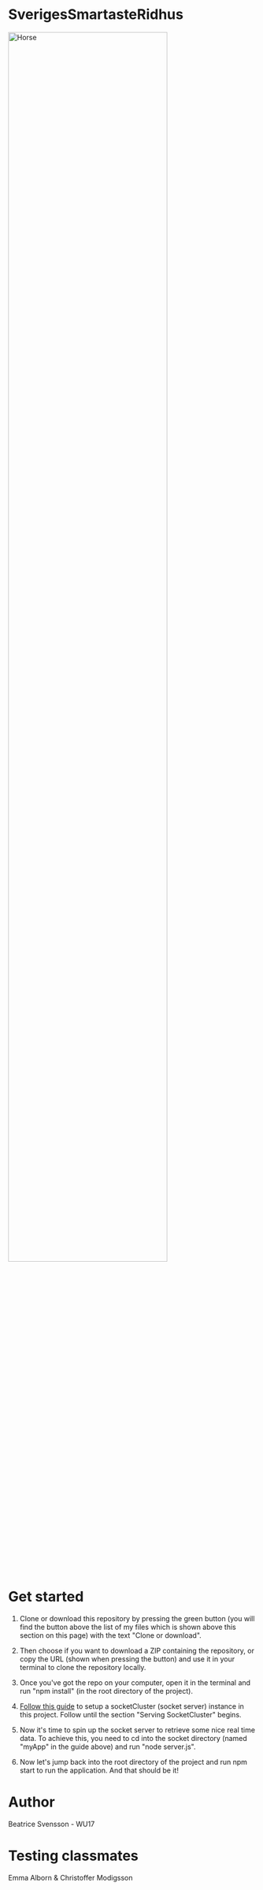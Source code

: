 # SverigesSmartasteRidhus

<img src="https://media.giphy.com/media/d0H7lQwKZ7BPW/giphy.gif" alt="Horse" width="80%">

# Get started

1. Clone or download this repository by pressing the green button (you will find the button above the list of my files which is shown above this section on this page) with the text "Clone or download".

2. Then choose if you want to download a ZIP containing the repository, or copy the URL (shown when pressing the button) and use it in your terminal to clone the repository locally.

3. Once you've got the repo on your computer, open it in the terminal and run "npm install" (in the root directory of the project).

4. [Follow this guide](https://socketcluster.io/#!/docs/getting-started) to setup a socketCluster (socket server) instance in this project. Follow until the section "Serving SocketCluster" begins.

5. Now it's time to spin up the socket server to retrieve some nice real time data. To achieve this, you need to cd into the socket directory (named "myApp" in the guide above) and run "node server.js".

6. Now let's jump back into the root directory of the project and run npm start to run the application. And that should be it!

# Author

Beatrice Svensson - WU17

# Testing classmates

Emma Alborn & Christoffer Modigsson
